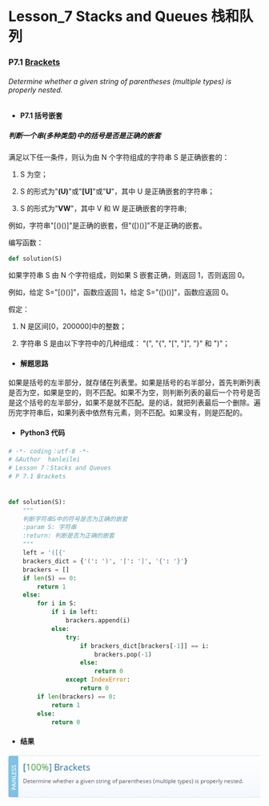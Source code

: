 # Lesson_7 Stacks and Queues 栈和队列

### P7.1 [Brackets](https://app.codility.com/programmers/lessons/7-stacks_and_queues/brackets/)

###### Determine whether a given string of parentheses (multiple types) is properly nested.

- #### P7.1 括号嵌套

##### 判断一个串(多种类型)中的括号是否是正确的嵌套

满足以下任一条件，则认为由 N 个字符组成的字符串 S 是正确嵌套的：

1. S 为空；

2. S 的形式为"**(U)**"或"**[U]**"或"**U**"，其中 U 是正确嵌套的字符串；

3. S 的形式为"**VW**"，其中 V 和 W 是正确嵌套的字符串;

例如，字符串"[()()]"是正确的嵌套，但"([)()]"不是正确的嵌套。

编写函数：

```python
def solution(S)
```

如果字符串 S 由 N 个字符组成，则如果 S 嵌套正确，则返回 1，否则返回 0。

例如，给定 S="[()()]"，函数应返回 1，给定 S="([)()]"，函数应返回 0。

假定：

1. N 是区间[0，200000]中的整数；

2. 字符串 S 是由以下字符中的几种组成： "(", "{", "[", "]", "}" 和 ")"；

- #### 解题思路

如果是括号的左半部分，就存储在列表里。如果是括号的右半部分，首先判断列表是否为空，如果是空的，则不匹配。如果不为空，则判断列表的最后一个符号是否是这个括号的左半部分，如果不是就不匹配。是的话，就把列表最后一个删除。遍历完字符串后，如果列表中依然有元素，则不匹配。如果没有，则是匹配的。

- #### Python3 代码

```python
# -*- coding：utf-8 -*-
# &Author  hanleilei
# Lesson 7：Stacks and Queues
# P 7.1 Brackets


def solution(S):
    """
    判断字符串S中的符号是否为正确的嵌套
    :param S: 字符串
    :return: 判断是否为正确的嵌套
    """
    left = '([{'
    brackers_dict = {'(': ')', '[': ']', '{': '}'}
    brackers = []
    if len(S) == 0:
        return 1
    else:
        for i in S:
            if i in left:
                brackers.append(i)
            else:
                try:
                    if brackers_dict[brackers[-1]] == i:
                        brackers.pop(-1)
                    else:
                        return 0
                except IndexError:
                    return 0
        if len(brackers) == 0:
            return 1
        else:
            return 0
```

- #### 结果

![image](https://github.com/hanleilei/codility_lession/blob/master/L7_Stacks%20and%20Queues/7.1.png)
